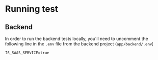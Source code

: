 # Running test

## Backend

In order to run the backend tests locally, you'll need to uncomment the following line in the `.env` file from the backend project (`app/backend/.env`)

```
IS_SAAS_SERVICE=true
```


